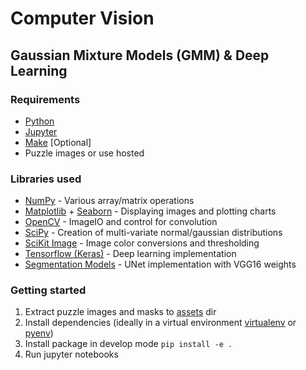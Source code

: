 # Computer Vision

## Gaussian Mixture Models (GMM) & Deep Learning

### Requirements

- [Python](https://www.python.org/)
- [Jupyter](https://jupyter.org)
- [Make](https://www.gnu.org/software/make/manual/make.html) [Optional]
- Puzzle images or use hosted

### Libraries used

- [NumPy](https://numpy.org/) - Various array/matrix operations
- [Matplotlib](https://matplotlib.org/) + [Seaborn](https://seaborn.pydata.org/) - Displaying images and plotting charts
- [OpenCV](https://opencv.org/) - ImageIO and control for convolution
- [SciPy](https://scipy.org/) - Creation of multi-variate normal/gaussian distributions
- [SciKit Image](https://scikit-image.org/) - Image color conversions and thresholding
- [Tensorflow (Keras)](https://www.tensorflow.org/) - Deep learning implementation
- [Segmentation Models](https://segmentation-models.readthedocs.io/en/latest/index.html) - UNet implementation with VGG16 weights

### Getting started

1. Extract puzzle images and masks to [assets](./assets) dir
2. Install dependencies (ideally in a virtual environment [virtualenv](https://github.com/pypa/virtualenv) or [pyenv](https://github.com/pyenv/pyenv))
3. Install package in develop mode `pip install -e .`
4. Run jupyter notebooks
